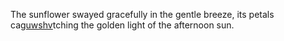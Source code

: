 The sunflower swayed gracefully in the gentle breeze, its petals ca<a href="https://en.ueh.edu.vn/new-free-robux_KB13XI.pdf">guwshv</a>tching the golden light of the afternoon sun. 
